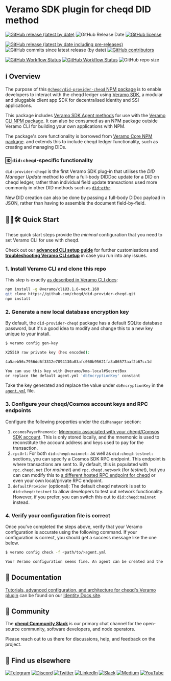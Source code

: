 # Veramo SDK plugin for cheqd DID method

[![GitHub release (latest by date)](https://img.shields.io/github/v/release/cheqd/did-provider-cheqd?color=green&label=stable%20release&style=flat-square)](https://github.com/cheqd/did-provider-cheqd/releases/latest) ![GitHub Release Date](https://img.shields.io/github/release-date/cheqd/did-provider-cheqd?color=green&style=flat-square) [![GitHub license](https://img.shields.io/github/license/cheqd/did-provider-cheqd?color=blue&style=flat-square)](https://github.com/cheqd/did-provider-cheqd/blob/main/LICENSE)

[![GitHub release (latest by date including pre-releases)](https://img.shields.io/github/v/release/cheqd/did-provider-cheqd?include_prereleases&label=dev%20release&style=flat-square)](https://github.com/cheqd/did-provider-cheqd/releases/) ![GitHub commits since latest release (by date)](https://img.shields.io/github/commits-since/cheqd/did-provider-cheqd/latest?style=flat-square) [![GitHub contributors](https://img.shields.io/github/contributors/cheqd/did-provider-cheqd?label=contributors%20%E2%9D%A4%EF%B8%8F&style=flat-square)](https://github.com/cheqd/did-provider-cheqd/graphs/contributors)

[![GitHub Workflow Status](https://img.shields.io/github/workflow/status/cheqd/did-provider-cheqd/Workflow%20Dispatch?label=workflows&style=flat-square)](https://github.com/cheqd/did-provider-cheqd/actions/workflows/dispatch.yml) [![GitHub Workflow Status](https://img.shields.io/github/workflow/status/cheqd/did-provider-cheqd/CodeQL?label=CodeQL&style=flat-square)](https://github.com/cheqd/did-provider-cheqd/actions/workflows/codeql.yml) ![GitHub repo size](https://img.shields.io/github/repo-size/cheqd/did-provider-cheqd?style=flat-square)

## ℹ️ Overview

The purpose of this [`@cheqd/did-provider-cheqd` NPM package](https://www.npmjs.com/package/@cheqd/did-provider-cheqd) is to enable developers to interact with the cheqd ledger using [Veramo SDK](https://veramo.io/), a modular and pluggable client app SDK for decentralised identity and SSI applications.

This package includes [Veramo SDK Agent methods](https://veramo.io/docs/veramo_agent/plugins) for use with the [Veramo CLI NPM package](https://www.npmjs.com/package/@veramo/cli). It can also be consumed as an NPM package outside Veramo CLI for building your own applications with NPM.

The package's core functionality is borrowed from [Veramo Core NPM package](https://www.npmjs.com/package/@veramo/core). and extends this to include cheqd ledger functionality, such as creating and managing DIDs.

### 🆔 `did:cheqd`-specific functionality

`did-provider-cheqd` is the first Veramo SDK plug-in that utilises the *DID Manager Update* method to offer a full-body DIDDoc update for a DID on cheqd ledger, rather than individual field update transactions used more commonly in other DID methods such as [`did:ethr`](https://developer.uport.me/ethr-did/docs/index).

New DID creation can also be done by passing a full-body DIDoc payload in JSON, rather than having to assemble the document field-by-field.

## 🧑‍💻🛠 Quick Start

These quick start steps provide the *minimal* configuration that you need to set Veramo CLI for use with cheqd.

Check out our [**advanced CLI setup guide**](https://docs.cheqd.io/identity/building-decentralized-identity-apps/veramo-sdk-for-cheqd/setup-cli) for further customisations and [**troubleshooting Veramo CLI setup**](https://docs.cheqd.io/identity/building-decentralized-identity-apps/veramo-sdk-for-cheqd/setup-cli/troubleshooting-setup) in case you run into any issues.

### 1. Install Veramo CLI and clone this repo

This step is exactly [as described in Veramo CLI docs](https://veramo.io/docs/veramo_agent/cli_tool/):

```bash
npm install -g @veramo/cli@3.1.6-next.160
git clone https://github.com/cheqd/did-provider-cheqd.git
npm install
```

### 2. Generate a new local database encryption key

By default, the `did-provider-cheqd` package has a default SQLite database password, but it's a good idea to modify and change this to a new key unique to your install.

```bash
$ veramo config gen-key

X25519 raw private key (hex encoded):

4a5aeb56c7956dd6f3312e7094130a03afc060b95621fa3a86577aaf2b67cc1d

You can use this key with @veramo/kms-local#SecretBox
or replace the default agent.yml 'dbEncryptionKey' constant
```

Take the key generated and replace the value under `dbEncryptionKey` in the [`agent.yml`](https://github.com/cheqd/did-provider-cheqd/blob/main/agent.yml) file.

### 3. Configure your cheqd/Cosmos account keys and RPC endpoints

Configure the following properties under the `didManager` section:

1. `cosmosPayerMnemonic`: [Mnemonic associated with your cheqd/Comsos SDK account](https://docs.cheqd.io/node/docs/cheqd-cli/cheqd-cli-key-management). This is only stored locally, and the mnemonic is used to reconstitute the account address and keys used to pay for the transaction.
2. `rpcUrl`: For both `did:cheqd:mainnet:` as well as `did:cheqd:testnet:` sections, you can specify a Cosmos SDK RPC endpoint. This endpoint is where transactions are sent to. By default, this is populated with `rpc.cheqd.net` (for *mainnet*) and `rpc.cheqd.network` (for *testnet*), but you can can modify this to [a different hosted RPC endpoint for cheqd](https://cosmos.directory/cheqd/nodes) or even your own local/private RPC endpoint.
3. `defaultProvider` (optional): The default cheqd network is set to `did:cheqd:testnet` to allow developers to test out network functionality. However, if you prefer, you can switch this out to `did:cheqd:mainnet` instead.

### 4. Verify your configuration file is correct

Once you've completed the steps above, verify that your Veramo configuration is accurate using the following command. If your configuration is correct, you should get a success message like the one below.

```bash
$ veramo config check -f <path/to/>agent.yml

Your Veramo configuration seems fine. An agent can be created and the 'agent.execute()' method can be called on it.
```

## 📖 Documentation

[Tutorials, advanced configuration, and architecture for cheqd's Veramo plugin](https://docs.cheqd.io/identity/building-decentralized-identity-apps/veramo-sdk-for-cheqd/) can be found on our [Identity Docs site](https://docs.cheqd.io/identity/).

## 💬 Community

The [**cheqd Community Slack**](http://cheqd.link/join-cheqd-slack) is our primary chat channel for the open-source community, software developers, and node operators.

Please reach out to us there for discussions, help, and feedback on the project.

## 🙋 Find us elsewhere

[![Telegram](https://img.shields.io/badge/Telegram-2CA5E0?style=for-the-badge\&logo=telegram\&logoColor=white)](https://t.me/cheqd) [![Discord](https://img.shields.io/badge/Discord-7289DA?style=for-the-badge\&logo=discord\&logoColor=white)](http://cheqd.link/discord-github) [![Twitter](https://img.shields.io/badge/Twitter-1DA1F2?style=for-the-badge\&logo=twitter\&logoColor=white)](https://twitter.com/intent/follow?screen\_name=cheqd\_io) [![LinkedIn](https://img.shields.io/badge/LinkedIn-0077B5?style=for-the-badge\&logo=linkedin\&logoColor=white)](http://cheqd.link/linkedin) [![Slack](https://img.shields.io/badge/Slack-4A154B?style=for-the-badge\&logo=slack\&logoColor=white)](http://cheqd.link/join-cheqd-slack) [![Medium](https://img.shields.io/badge/Medium-12100E?style=for-the-badge\&logo=medium\&logoColor=white)](https://blog.cheqd.io) [![YouTube](https://img.shields.io/badge/YouTube-FF0000?style=for-the-badge\&logo=youtube\&logoColor=white)](https://www.youtube.com/channel/UCBUGvvH6t3BAYo5u41hJPzw/)
